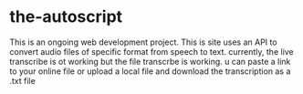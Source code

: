 # the-autoscript
This is an ongoing web development project. This is site uses an API to convert audio files of specific format from speech to text.
currently, the live transcribe is ot working but the file transcrbe is working.
u can paste a link to your online file or upload a local file and download the transcription as a .txt file
